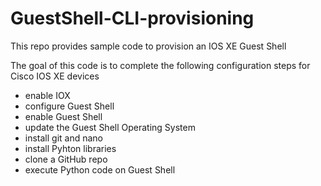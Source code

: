 # GuestShell-CLI-provisioning
This repo provides sample code to provision an IOS XE Guest Shell 

The goal of this code is to complete the following configuration steps for Cisco IOS XE devices

- enable IOX
- configure Guest Shell
- enable Guest Shell
- update the Guest Shell Operating System
- install git and nano
- install Pyhton libraries
- clone a GitHub repo
- execute Python code on Guest Shell
